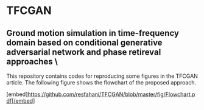 # TFCGAN
## Ground motion simulation in time-frequency domain based on conditional generative adversarial network and phase retireval approaches \

This repository contains codes for reproducing some figures in the TFCGAN article. The following figure shows the flowchart of the proposed approach. 


[embed]https://github.com/resfahani/TFCGAN/blob/master/fig/Flowchart.pdf[/embed] 
